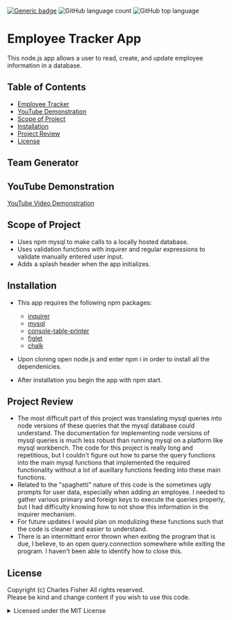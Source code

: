 [![Generic badge](https://img.shields.io/badge/license-MIT-<COLOR>.svg)](#license)
![GitHub language count](https://img.shields.io/github/languages/count/cdfishe1/team-generator)
![GitHub top language](https://img.shields.io/github/languages/top/cdfishe1/team-generator)

# Employee Tracker App

This node.js app allows a user to read, create, and update employee information in a database.

## Table of Contents
* [Employee Tracker](#employee-tracker)
* [YouTube Demonstration](#youtube-demonstration)
* [Scope of Project](#scope-of-project)
* [Installation](#installation)
* [Project Review](#project-review)
* [License](#license)

## Team Generator

## YouTube Demonstration
[YouTube Video Demonstration](https://youtu.be/itTV2mKJTW0)


## Scope of Project

* Uses npm mysql to make calls to a locally hosted database.
* Uses validation functions with inquirer and regular expressions to validate manually entered user input.
* Adds a splash header when the app initializes.

## Installation

* This app requires the following npm packages:
   * [inquirer](https://www.npmjs.com/package/inquirer)
   * [mysql](https://www.npmjs.com/package/mysql)
   * [console-table-printer](https://www.npmjs.com/package/console-table-printer)
   * [figlet](https://www.npmjs.com/package/figlet)
   * [chalk](https://www.npmjs.com/package/chalk)

* Upon cloning open node.js and enter npm i in order to install all the dependenicies.
* After installation you begin the app with npm start.

## Project Review
* The most difficult part of this project was translating mysql queries into node versions of these queries that the mysql database could understand. The documentation for implementing node versions of mysql queries is much less robust than running mysql on a platform like mysql workbench. The code for this project is really long and repetitious, but I couldn't figure out how to parse the query functions into the main mysql functions that implemented the required functionality without a lot of auxillary functions feeding into these main functions.
* Related to the "spaghetti" nature of this code is the sometimes ugly prompts for user data, especially when adding an employee. I needed to gather various primary and foreign keys to execute the queries properly, but I had difficulty knowing how to not show this information in the inquirer mechanism.
* For future updates I would plan on modulizing these functions such that the code is cleaner and easier to understand.
* There is an intermittant error thrown when exiting the program that is due, I believe, to an open query.connection somewhere while exiting the program. I haven't been able to identify how to close this.


## License

Copyright (c) Charles Fisher All rights reserved.<br>
Please be kind and change content if you wish to use this code.

<details><summary>Licensed under the MIT License</summary>

Copyright (c) 2021 - present | Charles Fisher

<blockquote>
Permission is hereby granted, free of charge, to any person obtaining a copy
of this software and associated documentation files (the "Software"), to deal
in the Software without restriction, including without limitation the rights
to use, copy, modify, merge, publish, distribute, sublicense, and/or sell
copies of the Software, and to permit persons to whom the Software is
furnished to do so, subject to the following conditions:

The above copyright notice and this permission notice shall be included in all
copies or substantial portions of the Software.

THE SOFTWARE IS PROVIDED "AS IS", WITHOUT WARRANTY OF ANY KIND, EXPRESS OR
IMPLIED, INCLUDING BUT NOT LIMITED TO THE WARRANTIES OF MERCHANTABILITY,
FITNESS FOR A PARTICULAR PURPOSE AND NONINFRINGEMENT. IN NO EVENT SHALL THE
AUTHORS OR COPYRIGHT HOLDERS BE LIABLE FOR ANY CLAIM, DAMAGES OR OTHER
LIABILITY, WHETHER IN AN ACTION OF CONTRACT, TORT OR OTHERWISE, ARISING FROM,
OUT OF OR IN CONNECTION WITH THE SOFTWARE OR THE USE OR OTHER DEALINGS IN THE
SOFTWARE.
</blockquote>
</details>



